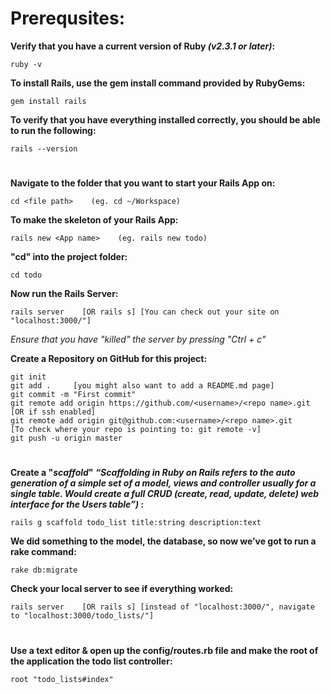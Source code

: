 # Prerequsites:

**Verify that you have a current version of Ruby *(v2.3.1 or later)*:**
``` 
ruby -v
```

**To install Rails, use the gem install command provided by RubyGems:**
```
gem install rails
```

**To verify that you have everything installed correctly, you should be able to run the following:**
```
rails --version
```



# 
**Navigate to the folder that you want to start your Rails App on:**
```
cd <file path>    (eg. cd ~/Workspace)
```

**To make the skeleton of your Rails App:**
```
rails new <App name>    (eg. rails new todo)
```

**"cd" into the project folder:**
```
cd todo
```

**Now run the Rails Server:**
```
rails server    [OR rails s] [You can check out your site on "localhost:3000/"]
```
*Ensure that you have "killed" the server by pressing "Ctrl + c"*

**Create a Repository on GitHub for this project:**
```
git init
git add .     [you might also want to add a README.md page]
git commit -m "First commit"
git remote add origin https://github.com/<username>/<repo name>.git
[OR if ssh enabled]
git remote add origin git@github.com:<username>/<repo name>.git
[To check where your repo is pointing to: git remote -v]
git push -u origin master
```

#
**Create a "*scaffold*" *“Scaffolding in Ruby on Rails refers to the auto generation of a simple set of a model, views and controller usually for a single table. Would create a full CRUD (create, read, update, delete) web interface for the Users table”)* :**
```
rails g scaffold todo_list title:string description:text
```

**We did something to the model, the database, so now we’ve got to run a rake command:**
```
rake db:migrate
```

**Check your local server to see if everything worked:**
```
rails server    [OR rails s] [instead of "localhost:3000/", navigate to "localhost:3000/todo_lists/"]
```

#
**Use a text editor & open up the config/routes.rb file and make the root of the application the todo list controller:**
```
root "todo_lists#index"
```